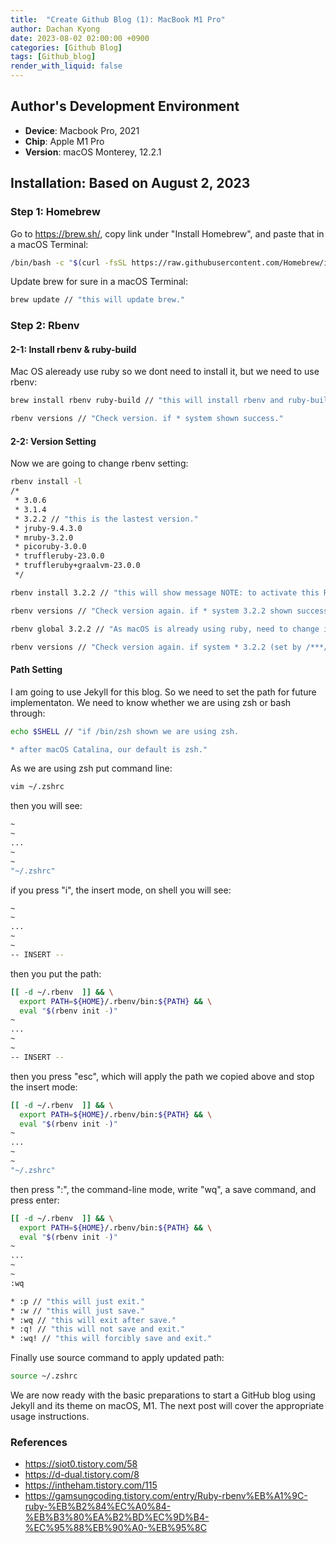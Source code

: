 ```yaml
---
title:  "Create Github Blog (1): MacBook M1 Pro"
author: Dachan Kyong
date: 2023-08-02 02:00:00 +0900
categories: [Github Blog]
tags: [Github_blog]
render_with_liquid: false
---
```


## Author's Development Environment
- **Device**: Macbook Pro, 2021
- **Chip**: Apple M1 Pro
- **Version**: macOS Monterey, 12.2.1

## Installation: Based on August 2, 2023

### Step 1: Homebrew
Go to <https://brew.sh/>, copy link under "Install Homebrew", and paste that in a macOS Terminal:

```bash
/bin/bash -c "$(curl -fsSL https://raw.githubusercontent.com/Homebrew/install/HEAD/install.sh)"
```

Update brew for sure in a macOS Terminal:

```bash
brew update // "this will update brew."
```

### Step 2: Rbenv

#### 2-1: Install rbenv & ruby-build
Mac OS aleready use ruby so we dont need to install it, but we need to use rbenv:

```bash
brew install rbenv ruby-build // "this will install rbenv and ruby-build."

rbenv versions // "Check version. if * system shown success."
```
#### 2-2: Version Setting
Now we are going to change rbenv setting:

```bash
rbenv install -l
/*
 * 3.0.6
 * 3.1.4
 * 3.2.2 // "this is the lastest version."
 * jruby-9.4.3.0
 * mruby-3.2.0
 * picoruby-3.0.0
 * truffleruby-23.0.0
 * truffleruby+graalvm-23.0.0
 */

rbenv install 3.2.2 // "this will show message NOTE: to activate this Ruby version as the new default, run: rbenv global 3.2.2."

rbenv versions // "Check version again. if * system 3.2.2 shown success."

rbenv global 3.2.2 // "As macOS is already using ruby, need to change it to global."

rbenv versions // "Check version again. if system * 3.2.2 (set by /***/***/.rbenv/version) shown success."
```
#### Path Setting
I am going to use Jekyll for this blog. So we need to set the path for future implementaton.
We need to know whether we are using zsh or bash through:

```bash
echo $SHELL // "if /bin/zsh shown we are using zsh.

* after macOS Catalina, our default is zsh."
```

As we are using zsh put command line:
```bash
vim ~/.zshrc
```

then you will see:
```bash
~
~
...
~
~
"~/.zshrc"
```

if you press "i", the insert mode, on shell you will see:
```bash
~
~
...
~
~
-- INSERT --
```

then you put the path:
```bash
[[ -d ~/.rbenv  ]] && \
  export PATH=${HOME}/.rbenv/bin:${PATH} && \
  eval "$(rbenv init -)"
~
...
~
~
-- INSERT --
```

then you press "esc", which will apply the path we copied above and stop the insert mode:
```bash
[[ -d ~/.rbenv  ]] && \
  export PATH=${HOME}/.rbenv/bin:${PATH} && \
  eval "$(rbenv init -)"
~
...
~
~
"~/.zshrc"
```

then press ":", the command-line mode, write "wq", a save command, and press enter:
```bash
[[ -d ~/.rbenv  ]] && \
  export PATH=${HOME}/.rbenv/bin:${PATH} && \
  eval "$(rbenv init -)"
~
...
~
~
:wq

* :p // "this will just exit."
* :w // "this will just save."
* :wq // "this will exit after save."
* :q! // "this will not save and exit."
* :wq! // "this will forcibly save and exit."
```

Finally use source command to apply updated path:
```bash
source ~/.zshrc
```

We are now ready with the basic preparations to start a GitHub blog using Jekyll and its theme on macOS, M1. The next post will cover the appropriate usage instructions.

### References
- <https://siot0.tistory.com/58>
- <https://d-dual.tistory.com/8>
- <https://intheham.tistory.com/115>
- <https://gamsungcoding.tistory.com/entry/Ruby-rbenv%EB%A1%9C-ruby-%EB%B2%84%EC%A0%84-%EB%B3%80%EA%B2%BD%EC%9D%B4-%EC%95%88%EB%90%A0-%EB%95%8C>
